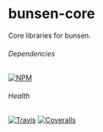 # bunsen-core

Core libraries for bunsen.

###### Dependencies

[![NPM][npm-img]][npm-url]

###### Health

[![Travis][ci-img]][ci-url]
[![Coveralls][cov-img]][cov-url]

[ci-img]: https://img.shields.io/travis/ciena-blueplanet/bunsen-core.svg "Travis CI Build Status"
[ci-url]: https://travis-ci.org/ciena-blueplanet/bunsen-core
[cov-img]: https://img.shields.io/coveralls/ciena-blueplanet/bunsen-core.svg "Coveralls Code Coverage"
[cov-url]: https://coveralls.io/github/ciena-blueplanet/bunsen-core
[npm-img]: https://img.shields.io/npm/v/bunsen-core.svg "NPM Version"
[npm-url]: https://www.npmjs.com/package/bunsen-core
